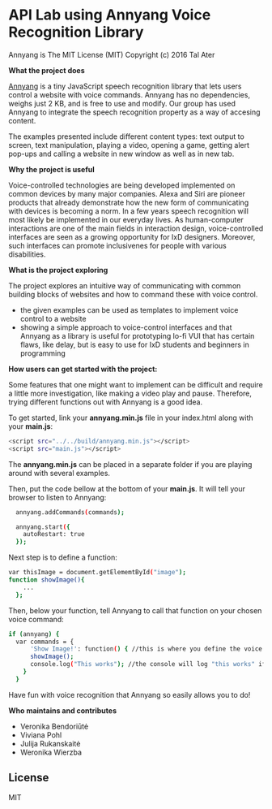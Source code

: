 # API Lab using Annyang Voice Recognition Library


Annyang is The MIT License (MIT)
Copyright (c) 2016 Tal Ater

**What the project does**

[Annyang] is a tiny JavaScript speech recognition library that lets users control a website with voice commands. Annyang has no dependencies, weighs just 2 KB, and is free to use and modify. 
Our group has used Annyang to integrate the speech recognition property as a way of accesing content.

The examples presented include different content types: text output to screen, text manipulation, playing a video, opening a game, getting alert pop-ups and calling a website in new window as well as in new tab.



**Why the project is useful**

Voice-controlled technologies are being developed implemented on common devices by many major companies. Alexa and Siri are pioneer products that already demonstrate how the new form of communicating with devices is becoming a norm. In a few years speech recognition will most likely be implemented in our everyday lives. As human-computer interactions are one of the main fields in interaction design, voice-controlled interfaces are seen as a growing opportunity for IxD designers. Moreover, such interfaces can promote inclusivenes for people with various disabilities.



**What is the project exploring**

The project explores an intuitive way of communicating with common building blocks of websites and how to command these with voice control.

  - the given examples can be used as templates to implement voice control to a website
  - showing a simple approach to voice-control interfaces and that Annyang as a library is useful for prototyping lo-fi VUI that has certain flaws, like delay, but is easy to use for IxD students and beginners in programming

**How users can get started with the project:**

Some features that one might want to implement can be difficult and require a little more investigation, like making a video play and pause. Therefore, trying different functions out with Annyang is a good idea.
  
To get started, link your **annyang.min.js** file in your index.html along with your **main.js**:
```sh
<script src="../../build/annyang.min.js"></script>
<script src="main.js"></script>
```
The **annyang.min.js** can be placed in a separate folder if you are playing around with several examples.

Then, put the code bellow at the bottom of your **main.js**. It will tell your browser to listen to Annyang:
```sh
  annyang.addCommands(commands);

  annyang.start({
    autoRestart: true
  });

```
Next step is to define a function:
```sh
var thisImage = document.getElememtById("image");
function showImage(){
    ...
  };
```

Then, below your function, tell Annyang to call that function on your chosen voice command:
```sh
if (annyang) {
  var commands = {
      'Show Image!': function() { //this is where you define the voice command
      showImage();
      console.log("This works"); //the console will log "this works" if the voice command is recognized
    }
  }
```

Have fun with voice recognition that Annyang so easily allows you to do!

**Who maintains and contributes**

  - Veronika Bendoriūtė
  - Viviana Pohl
  - Julija Rukanskaitė
  - Weronika Wierzba

License
----

MIT

   [Annyang]: <https://www.talater.com/annyang/>
